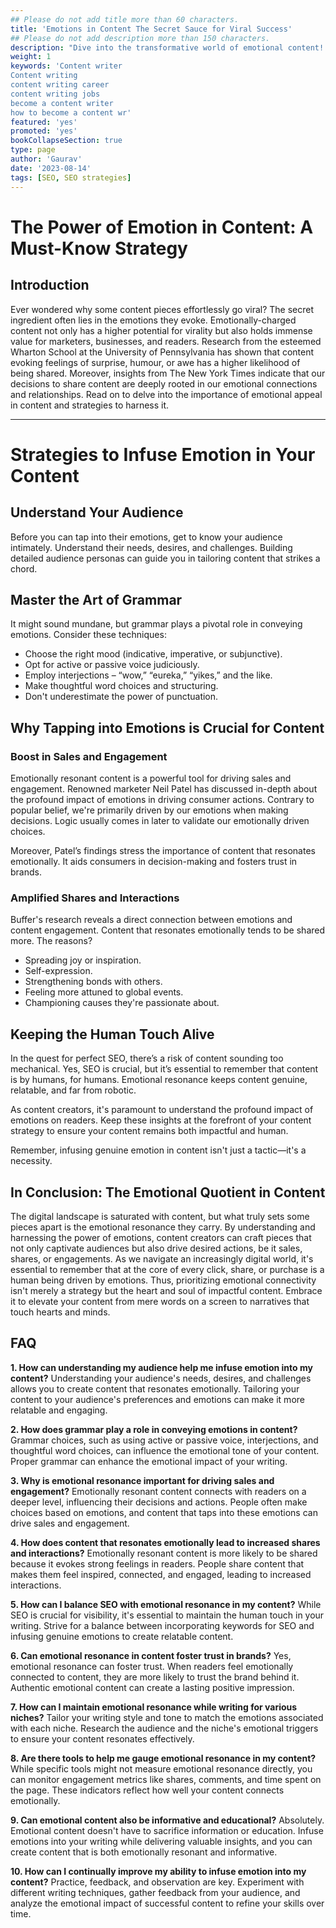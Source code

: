 ```yaml
---
## Please do not add title more than 60 characters.
title: 'Emotions in Content The Secret Sauce for Viral Success'
## Please do not add description more than 150 characters.
description: "Dive into the transformative world of emotional content! Learn why it's crucial for virality, and discover strategies to weave genuine emotions into your narratives"
weight: 1
keywords: 'Content writer
Content writing
content writing career
content writing jobs
become a content writer
how to become a content wr'
featured: 'yes'
promoted: 'yes'
bookCollapseSection: true
type: page
author: 'Gaurav'
date: '2023-08-14'
tags: [SEO, SEO strategies]
---
```


# The Power of Emotion in Content: A Must-Know Strategy

## Introduction

Ever wondered why some content pieces effortlessly go viral? The secret ingredient often lies in the emotions they evoke. Emotionally-charged content not only has a higher potential for virality but also holds immense value for marketers, businesses, and readers.
Research from the esteemed Wharton School at the University of Pennsylvania has shown that content evoking feelings of surprise, humour, or awe has a higher likelihood of being shared. Moreover, insights from The New York Times indicate that our decisions to share content are deeply rooted in our emotional connections and relationships.
Read on to delve into the importance of emotional appeal in content and strategies to harness it.


---

# Strategies to Infuse Emotion in Your Content

## Understand Your Audience

Before you can tap into their emotions, get to know your audience intimately. Understand their needs, desires, and challenges. Building detailed audience personas can guide you in tailoring content that strikes a chord.

## Master the Art of Grammar

It might sound mundane, but grammar plays a pivotal role in conveying emotions. Consider these techniques:

- Choose the right mood (indicative, imperative, or subjunctive).
- Opt for active or passive voice judiciously.
- Employ interjections – “wow,” “eureka,” “yikes,” and the like.
- Make thoughtful word choices and structuring.
- Don't underestimate the power of punctuation.

## Why Tapping into Emotions is Crucial for Content

### Boost in Sales and Engagement

Emotionally resonant content is a powerful tool for driving sales and engagement. Renowned marketer Neil Patel has discussed in-depth about the profound impact of emotions in driving consumer actions. Contrary to popular belief, we're primarily driven by our emotions when making decisions. Logic usually comes in later to validate our emotionally driven choices.

Moreover, Patel’s findings stress the importance of content that resonates emotionally. It aids consumers in decision-making and fosters trust in brands.

### Amplified Shares and Interactions

Buffer's research reveals a direct connection between emotions and content engagement. Content that resonates emotionally tends to be shared more. The reasons?
- Spreading joy or inspiration.
- Self-expression.
- Strengthening bonds with others.
- Feeling more attuned to global events.
- Championing causes they're passionate about.

## Keeping the Human Touch Alive

In the quest for perfect SEO, there’s a risk of content sounding too mechanical. Yes, SEO is crucial, but it’s essential to remember that content is by humans, for humans. Emotional resonance keeps content genuine, relatable, and far from robotic.

As content creators, it's paramount to understand the profound impact of emotions on readers. Keep these insights at the forefront of your content strategy to ensure your content remains both impactful and human.

Remember, infusing genuine emotion in content isn't just a tactic—it's a necessity.

## In Conclusion: The Emotional Quotient in Content

The digital landscape is saturated with content, but what truly sets some pieces apart is the emotional resonance they carry. By understanding and harnessing the power of emotions, content creators can craft pieces that not only captivate audiences but also drive desired actions, be it sales, shares, or engagements. As we navigate an increasingly digital world, it's essential to remember that at the core of every click, share, or purchase is a human being driven by emotions. Thus, prioritizing emotional connectivity isn't merely a strategy but the heart and soul of impactful content. Embrace it to elevate your content from mere words on a screen to narratives that touch hearts and minds.

## FAQ

**1. How can understanding my audience help me infuse emotion into my content?**
Understanding your audience's needs, desires, and challenges allows you to create content that resonates emotionally. Tailoring your content to your audience's preferences and emotions can make it more relatable and engaging.

**2. How does grammar play a role in conveying emotions in content?**
Grammar choices, such as using active or passive voice, interjections, and thoughtful word choices, can influence the emotional tone of your content. Proper grammar can enhance the emotional impact of your writing.

**3. Why is emotional resonance important for driving sales and engagement?**
Emotionally resonant content connects with readers on a deeper level, influencing their decisions and actions. People often make choices based on emotions, and content that taps into these emotions can drive sales and engagement.

**4. How does content that resonates emotionally lead to increased shares and interactions?**
Emotionally resonant content is more likely to be shared because it evokes strong feelings in readers. People share content that makes them feel inspired, connected, and engaged, leading to increased interactions.

**5. How can I balance SEO with emotional resonance in my content?**
While SEO is crucial for visibility, it's essential to maintain the human touch in your writing. Strive for a balance between incorporating keywords for SEO and infusing genuine emotions to create relatable content.

**6. Can emotional resonance in content foster trust in brands?**
Yes, emotional resonance can foster trust. When readers feel emotionally connected to content, they are more likely to trust the brand behind it. Authentic emotional content can create a lasting positive impression.

**7. How can I maintain emotional resonance while writing for various niches?**
Tailor your writing style and tone to match the emotions associated with each niche. Research the audience and the niche's emotional triggers to ensure your content resonates effectively.

**8. Are there tools to help me gauge emotional resonance in my content?**
While specific tools might not measure emotional resonance directly, you can monitor engagement metrics like shares, comments, and time spent on the page. These indicators reflect how well your content connects emotionally.

**9. Can emotional content also be informative and educational?**
Absolutely. Emotional content doesn't have to sacrifice information or education. Infuse emotions into your writing while delivering valuable insights, and you can create content that is both emotionally resonant and informative.

**10. How can I continually improve my ability to infuse emotion into my content?**
Practice, feedback, and observation are key. Experiment with different writing techniques, gather feedback from your audience, and analyze the emotional impact of successful content to refine your skills over time.